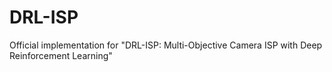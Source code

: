 # DRL-ISP
Official implementation for "DRL-ISP: Multi-Objective Camera ISP with Deep Reinforcement Learning"

